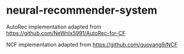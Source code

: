 # neural-recommender-system

AutoRec implementation adapted from https://github.com/NeWnIx5991/AutoRec-for-CF

NCF implementation adapted from https://github.com/guoyang9/NCF

